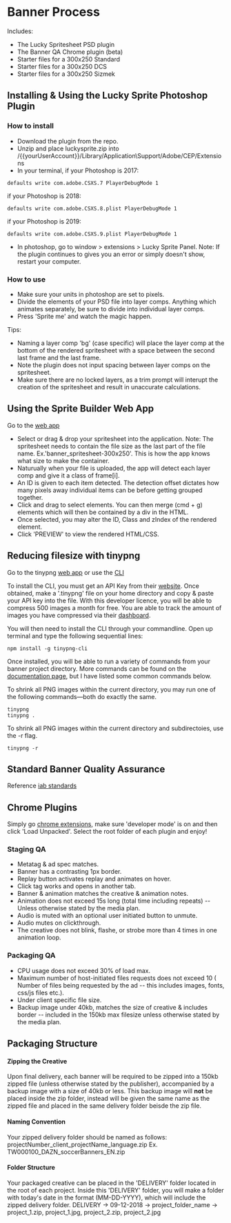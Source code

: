 # Banner Process

Includes:

* The Lucky Spritesheet PSD plugin
* The Banner QA Chrome plugin (beta)
* Starter files for a 300x250 Standard
* Starter files for a 300x250 DCS
* Starter files for a 300x250 Sizmek

## Installing & Using the Lucky Sprite Photoshop Plugin

### How to install 

* Download the plugin from the repo.
* Unzip and place luckysprite.zip into /{{yourUserAccount}}/Library/Application\Support/Adobe/CEP/Extensions
* In your terminal, if your Photoshop is 2017:

```
defaults write com.adobe.CSXS.7 PlayerDebugMode 1
```

if your Photoshop is 2018:

```
defaults write com.adobe.CSXS.8.plist PlayerDebugMode 1
```

if your Photoshop is 2019:

```
defaults write com.adobe.CSXS.9.plist PlayerDebugMode 1
```

- In photoshop, go to window > extensions > Lucky Sprite Panel. Note: If the plugin continues to gives you an error or simply doesn't show, restart your computer. 

### How to use

* Make sure your units in photoshop are set to pixels. 
* Divide the elements of your PSD file into layer comps. Anything which animates separately, be sure to divide into individual layer comps. 
* Press 'Sprite me' and watch the magic happen.

Tips:
* Naming a layer comp 'bg' (case specific) will place the layer comp at the bottom of the rendered spritesheet with a space between the second last frame and the last frame.
* Note the plugin does not input spacing between layer comps on the spritesheet.
* Make sure there are no locked layers, as a trim prompt will interupt the creation of the spritesheet and result in unaccurate calculations.


## Using the Sprite Builder Web App

Go to the [web app](http://sprbr.mhweb.ca/)

* Select or drag & drop your spritesheet into the application. Note: The spritesheet needs to contain the file size as the last part of the file name. Ex.'banner_spritesheet-300x250'. This is how the app knows what size to make the container.
* Naturually when your file is uploaded, the app will detect each layer comp and give it a class of frame[i].
* An ID is given to each item detected. The detection offset dictates how many pixels away individual items can be before getting grouped together.
* Click and drag to select elements. You can then merge (cmd + g) elements which will then be contained by a div in the HTML. 
* Once selected, you may alter the ID, Class and zIndex of the rendered element.
* Click 'PREVIEW' to view the rendered HTML/CSS.

## Reducing filesize with tinypng
Go to the tinypng [web app](https://tinypng.com/) or use the [CLI](https://www.npmjs.com/package/tinypng-cli)

To install the CLI, you must get an API Key from their [website](https://tinypng.com/developers). Once obtained, make a '.tinypng' file on your home directory and copy & paste your API key into the file. With this developer licence, you will be able to compress 500 images a month for free. You are able to track the amount of images you have compressed via their [dashboard](https://tinypng.com/dashboard/api).

You will then need to install the CLI through your commandline. Open up terminal and type the following sequential lines:
```
npm install -g tinypng-cli
```

Once installed, you will be able to run a variety of commands from your banner project directory. More commands can be found on the [documentation page](https://www.npmjs.com/package/tinypng-cli), but I have listed some common commands below.

To shrink all PNG images within the current directory, you may run one of the following commands—both do exactly the same.
```
tinypng
tinypng .
```

To shrink all PNG images within the current directory and subdirectoies, use the -r flag.
```
tinypng -r
```

## Standard Banner Quality Assurance

Reference [iab standards](https://www.iab.com/wp-content/uploads/2017/08/IABNewAdPortfolio_FINAL_2017.pdf)

## Chrome Plugins

Simply go [chrome extensions](chrome://extensions/), make sure 'developer mode' is on and then click 'Load Unpacked'. Select the root folder of each plugin and enjoy! 


### Staging QA

* Metatag & ad spec matches.
* Banner has a contrasting 1px border.
* Replay button activates replay and animates on hover.
* Click tag works and opens in another tab.
* Banner & animation matches the creative & animation notes.
* Animation does not exceed 15s long (total time including repeats) -- Unless otherwise stated by the media plan.
* Audio is muted with an optional user initiated button to unmute.
* Audio mutes on clickthrough.
* The creative does not blink, flashe, or strobe more than 4 times in one animation loop.

### Packaging QA

* CPU usage does not exceed 30% of load max.
* Maximum number of host-initiated files requests does not exceed 10 ( Number of files being requested by the ad -- this includes images, fonts, css/js files etc.).
* Under client specific file size.
* Backup image under 40kb, matches the size of creative & includes border -- included in the 150kb max filesize unless otherwise stated by the media plan.

## Packaging Structure

#### Zipping the Creative
Upon final delivery, each banner will be required to be zipped into a 150kb zipped file (unless otherwise stated by the publisher), accompanied by a backup image with a size of 40kb or less. This backup image will **not** be placed inside the zip folder, instead will be given the same name as the zipped file and placed in the same delivery folder beisde the zip file. 

#### Naming Convention
Your zipped delivery folder should be named as follows: projectNumber_client_projectName_language.zip
Ex. TW000100_DAZN_soccerBanners_EN.zip

#### Folder Structure
Your packaged creative can be placed in the 'DELIVERY' folder located in the root of each project. Inside this 'DELIVERY' folder, you will make a folder with today's date in the format (MM-DD-YYYY), which will include the zipped delivery folder.
DELIVERY -> 09-12-2018 -> project_folder_name -> project_1.zip, project_1.jpg, project_2.zip, project_2.jpg 




















